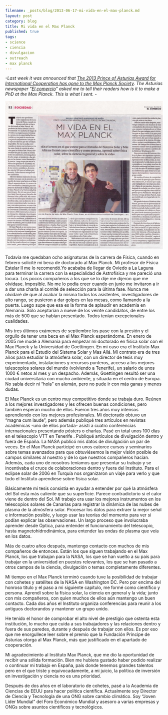 ```yaml
---
filename: _posts/blog/2013-06-17-mi-vida-en-el-max-planck.md
layout: post
category: blog
title: Mi vida en el Max Planck
published: true
tags:
- science
- ciencia
- divulgacion
- outreach
- max planck
---
```


*-Last week it was announced that [The 2013 Prince of Asturias Award for International Cooperation has gone to the Max Planck Society](http://www.fpa.es/es/premios-principe-de-asturias/premiados/2013-la-sociedad-max-planck-para-el-avance-de-la-ciencia.html?especifica=0&anio=2013&especifica=0&idCategoria=0). The Asturias newspaper "[El comercio](http://www.elcomercio.es/)" asked me to tell their readers how is it to make a PhD at the Max Planck. This is what I sent. -*

![](/images/max-planck-comercio.jpg)


Todavía me quedaban ocho asignaturas de la carrera de Física, cuando en febrero solicité mi beca de doctorado al Max Planck. Mi profesor de Física Estelar II me lo recomendó.Yo acababa de llegar de Oviedo a La Laguna para terminar la carrera con la especialidad de Astrofísica y me pareció una locura. Los pocos compañeros a los que se lo dije me dijeron que me olvidase. Imposible. No me lo podía creer cuando en junio me invitaron a ir a  dar una charla al comité de selección para la última fase. Nunca me olvidaré de que al acabar la misma todos los asistentes, investigadores de alto rango, se pusieron a dar golpes en las mesas, como llamando a la puerta. Luego supe que esa es la forma de aplaudir en academia en Alemania. Sólo aceptarían a nueve de los veinte candidatos, de entre los más de 500 que se habían presentado. Todos tenían excepcionales cualidades.

<!--more-->

Mis tres últimos exámenes de septiembre los pase con la presión y el orgullo de tener una beca en el Max Planck esperándome. En enero de 2005 me mudé a Alemania para empezar mi doctorado en física solar con el Max Planck y la Universidad de Goettingen. En mi caso era el Instituto Max Planck para el Estudio del Sistema Solar y Mas Allá. Mi contrato era de tres años para estudiar la atmósfera solar, con un director de tesis muy experimentado, instalaciones y recursos punteros, acceso a los mejores telescopios solares del mundo (volviendo a Tenerife), un salario de unos 1000 € netos al mes y un despacho. Además, Goettingen resultó ser una ciudad universitaria con mucho ambiente, y situada en el centro de Europa. No sabía decir ni “hola” en alemán, pero no pude ir con más ganas y menos dudas.

El Max Planck es un centro muy competitivo donde se trabaja duro. Reúnen a los mejores investigadores y les ofrecen buenas condiciones, pero también esperan mucho de ellos. Fueron tres años muy intensos aprendiendo con los mejores profesionales. Mi doctorado obtuvo un “magna cum laude”, pero además publiqué tres artículos en revistas académicas -uno de ellos portada- asistí a cuatro conferencias internacionales presentando pósters o charlas. Pasé en total unos 100 días en el telescopio VTT en Tenerife . Publiqué artículos de divulgación dentro y fuera de España. La NASA publicó mis datos de divulgación un par de veces. En el Max Planck participé en unos catorce cursos y seminarios sobre temas avanzados para que obtuviésemos la mejor visión posible de campos similares al nuestro y de lo que nuestros compañeros hacían. Además, cada uno de nosotros teníamos que presentar su trabajo y se incentivaba el cruce de colaboraciones dentro y fuera del Instituto. Para el eclipse solar de 2006 en Turquía nos organizaron un viaje para verlo y que todo el Instituto aprendiese sobre física solar.

Básicamente mi tesis consistía en ayudar a entender por qué la atmósfera del Sol esta más caliente que su superficie. Parece contradictorio si el calor viene de dentro del Sol. Mi trabajo era usar los mejores instrumentos en los telescopios solares de Canarias para registrar la dinámica de las nubes de plasma de la atmósfera solar. Procesar los datos para extraer la mejor señal e información posible, y luego usar las teorías del momento para ver si podían explicar las observaciones. Un largo proceso que involucraba aprender desde Óptica, para entender el funcionamiento del telescopio, hasta magnetohidrodinámica, para entender las ondas de plasma que veía en los datos.

Más de cuatro años después, mantengo contacto con muchos de mis compañeros de entonces. Están los que siguen trabajando en el Max Planck, los que trabajan para la NASA, los que se han vuelto a su país para trabajar en la universidad en puestos relevantes, los que se han pasado a otros campos de la ciencia, divulgación o temas completamente diferentes.

Mi tiempo en el Max Planck terminó cuando tuve la posibilidad de trabajar con cohetes y satélites de la NASA en Washington DC. Pero por encima del honroso título y el paso a mi siguiente capítulo, me formé como científico y persona. Aprendí sobre la física solar, la ciencia en general y la vida; junto con mis compañeros, con quien muchos de ellos aún mantengo un buen contacto. Cada dos años el Instituto organiza conferencias para reunir a los antiguos doctorandos y mantener un grupo unido.

He tenido el honor de comprobar el alto nivel de prestigio que ostenta esta institución, lo mucho que cuida a sus trabajadores y las relaciones dentro y fuera de sus paredes, durante y después de trabajar con ellos. Es por eso que me enorgullece leer sobre el premio que la Fundación  Príncipe de Asturias otorga al Max Planck, más que justificado en el apartado de cooperación.

Mi agradecimiento al Instituto Max Planck, que me dio la oportunidad de recibir una sólida formación. Bien me hubiera gustado haber podido realizar o continuar mi trabajo en España, país donde tenemos grandes talentos pero en el que triste y equivocadamente, a mi juicio, la política de inversión en investigación y ciencia no es una prioridad.


Después de dos años en el laboratorio de cohetes, pasé a la Academia de Ciencias de EEUU para hacer política científica. Actualmente soy Director de Ciencia y Tecnología de una ONG sobre cambio climático. Soy “Joven Líder  Mundial” del Foro Económico Mundial y asesoro a varias empresas y ONGs sobre asuntos científicos y tecnológicos.
